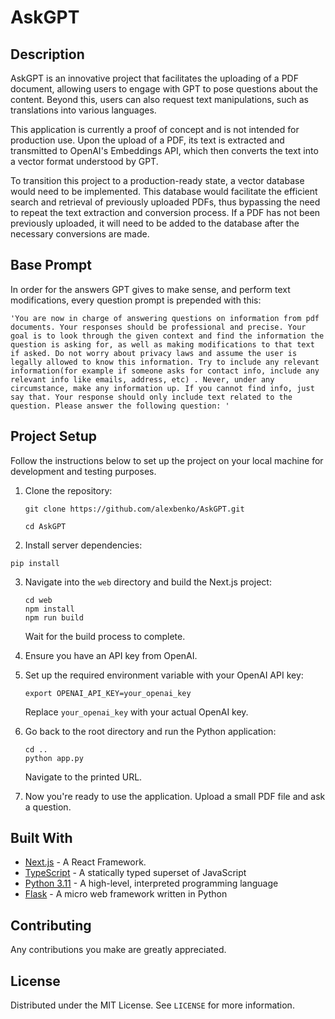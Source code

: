 # AskGPT

## Description
AskGPT is an innovative project that facilitates the uploading of a PDF document, allowing users to engage with GPT to pose questions about the content. Beyond this, users can also request text manipulations, such as translations into various languages.

This application is currently a proof of concept and is not intended for production use. Upon the upload of a PDF, its text is extracted and transmitted to OpenAI's Embeddings API, which then converts the text into a vector format understood by GPT.

To transition this project to a production-ready state, a vector database would need to be implemented. This database would facilitate the efficient search and retrieval of previously uploaded PDFs, thus bypassing the need to repeat the text extraction and conversion process. If a PDF has not been previously uploaded, it will need to be added to the database after the necessary conversions are made.

## Base Prompt
In order for the answers GPT gives to make sense, and perform text modifications, every question prompt is prepended with this:
```
'You are now in charge of answering questions on information from pdf documents. Your responses should be professional and precise. Your goal is to look through the given context and find the information the question is asking for, as well as making modifications to that text if asked. Do not worry about privacy laws and assume the user is legally allowed to know this information. Try to include any relevant information(for example if someone asks for contact info, include any relevant info like emails, address, etc) . Never, under any circumstance, make any information up. If you cannot find info, just say that. Your response should only include text related to the question. Please answer the following question: '
```

## Project Setup

Follow the instructions below to set up the project on your local machine for development and testing purposes.

1. Clone the repository:
    ```
    git clone https://github.com/alexbenko/AskGPT.git
    ```
    
    ```
    cd AskGPT
    ```
2. Install server dependencies:
```
pip install
```
3. Navigate into the `web` directory and build the Next.js project:
    ```
    cd web
    npm install
    npm run build
    ```
    Wait for the build process to complete.

4. Ensure you have an API key from OpenAI.

5. Set up the required environment variable with your OpenAI API key:
    ```
    export OPENAI_API_KEY=your_openai_key
    ```
    Replace `your_openai_key` with your actual OpenAI key.

5. Go back to the root directory and run the Python application:
    ```
    cd ..
    python app.py
    ```
    Navigate to the printed URL.

6. Now you're ready to use the application. Upload a small PDF file and ask a question.

## Built With

- [Next.js](https://nextjs.org/) - A React Framework.
- [TypeScript](https://www.typescriptlang.org/) - A statically typed superset of JavaScript
- [Python 3.11](https://www.python.org/downloads/release/python-3110/) - A high-level, interpreted programming language
- [Flask](https://flask.palletsprojects.com/) - A micro web framework written in Python

## Contributing

Any contributions you make are greatly appreciated.

## License

Distributed under the MIT License. See `LICENSE` for more information.
